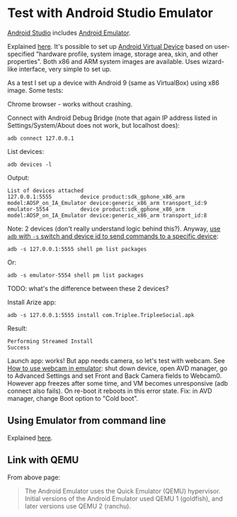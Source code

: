 # Test with Android Studio Emulator

[Android Studio](https://developer.android.com/studio/) includes [Android Emulator](https://developer.android.com/studio/run/emulator).

Explained [here](https://developer.android.com/studio/run/managing-avds). It's possible to set up  [Android Virtual Device](https://developer.android.com/studio/run/managing-avds) based on user-specified "hardware profile, system image, storage area, skin, and other properties". Both x86 and ARM system images are available. Uses wizard-like interface, very simple to set up.

As a test I set up a device with Android 9 (same as VirtualBox) using x86 image. Some tests:

Chrome browser - works without crashing.

Connect with Android Debug Bridge (note that again IP address listed in Settings/System/About does not work, but localhost does):

```
adb connect 127.0.0.1
```

List devices:

```
adb devices -l
```

Output:

```
List of devices attached
127.0.0.1:5555         device product:sdk_gphone_x86_arm model:AOSP_on_IA_Emulator device:generic_x86_arm transport_id:9
emulator-5554          device product:sdk_gphone_x86_arm model:AOSP_on_IA_Emulator device:generic_x86_arm transport_id:8
```

Note: 2 devices (don't really understand logic behind this?). Anyway, [use `adb` with `-s` switch and device id to send commands to a specific device](https://developer.android.com/studio/command-line/adb#directingcommands):

```
adb -s 127.0.0.1:5555 shell pm list packages
```

Or:

```
adb -s emulator-5554 shell pm list packages
```

TODO: what's the difference between these 2 devices?

Install Arize app:

```
adb -s 127.0.0.1:5555 install com.Triplee.TripleeSocial.apk
```

Result:

```
Performing Streamed Install
Success
```

Launch app: works! But app needs camera, so let's test with webcam. See [How to use webcam in emulator](https://stackoverflow.com/a/30792615): shut down device, open AVD manager, go to Advanced Settings and set Front and Back Camera fields to Webcam0. However app freezes after some time, and VM becomes unresponsive (adb connect also fails). On re-boot it reboots in this error state. Fix: in AVD manager, change Boot option to "Cold boot".

## Using Emulator from command line

Explained [here](https://developer.android.com/studio/run/emulator-commandline).

## Link with QEMU

From above page:

> The Android Emulator uses the Quick Emulator (QEMU) hypervisor. Initial versions of the Android Emulator used QEMU 1 (goldfish), and later versions use QEMU 2 (ranchu).

